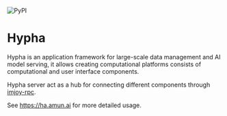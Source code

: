 ![PyPI](https://img.shields.io/pypi/v/hypha.svg?style=popout)
# Hypha

Hypha is an application framework for large-scale data management and AI model serving, it allows creating computational platforms consists of computational and user interface components.

Hypha server act as a hub for connecting different components through [imjoy-rpc](https://github.com/imjoy-team/imjoy-rpc).


See https://ha.amun.ai for more detailed usage.
